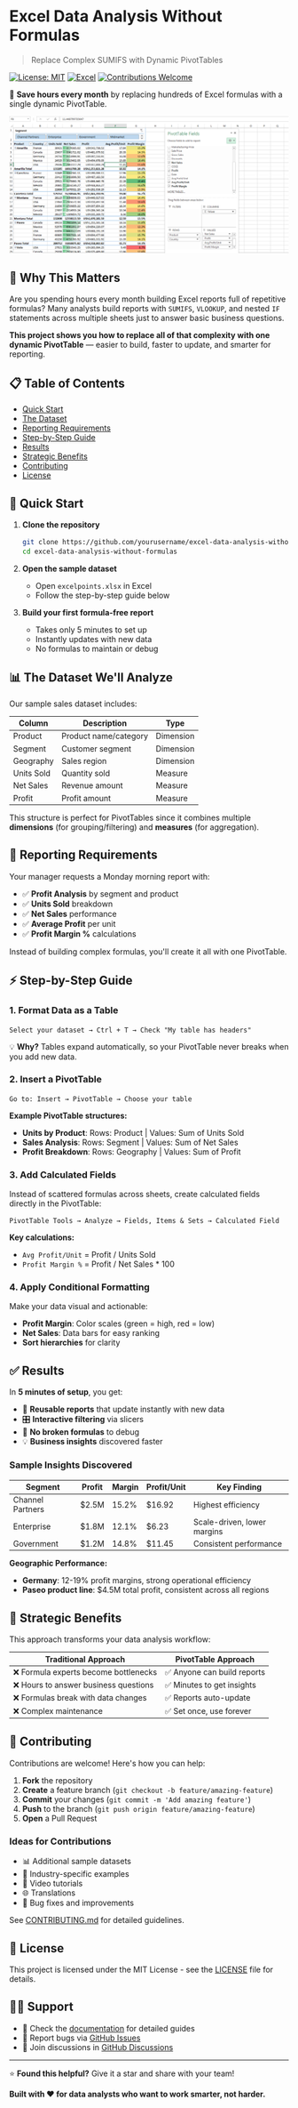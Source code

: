 # Excel Data Analysis Without Formulas

> Replace Complex SUMIFS with Dynamic PivotTables

[![License: MIT](https://img.shields.io/badge/License-MIT-yellow.svg)](https://opensource.org/licenses/MIT)
[![Excel](https://img.shields.io/badge/Excel-2016%2B-green.svg)](https://www.microsoft.com/en-us/microsoft-365/excel)
[![Contributions Welcome](https://img.shields.io/badge/contributions-welcome-brightgreen.svg?style=flat)](CONTRIBUTING.md)

🚀 **Save hours every month** by replacing hundreds of Excel formulas with a single dynamic PivotTable.

![Preview](screenshots\4.png) <!-- Add screenshot here -->

## 🌟 Why This Matters

Are you spending hours every month building Excel reports full of repetitive formulas? Many analysts build reports with `SUMIFS`, `VLOOKUP`, and nested `IF` statements across multiple sheets just to answer basic business questions.

**This project shows you how to replace all of that complexity with one dynamic PivotTable** — easier to build, faster to update, and smarter for reporting.

## 📋 Table of Contents

- [Quick Start](#-quick-start)
- [The Dataset](#-the-dataset-well-analyze)
- [Reporting Requirements](#-reporting-requirements)
- [Step-by-Step Guide](#-step-by-step-guide)
- [Results](#-results)
- [Strategic Benefits](#-strategic-benefits)
- [Contributing](#-contributing)
- [License](#-license)

## 🚀 Quick Start

1. **Clone the repository**
   ```bash
   git clone https://github.com/yourusername/excel-data-analysis-without-formulas.git
   cd excel-data-analysis-without-formulas
   ```

2. **Open the sample dataset**
   - Open `excelpoints.xlsx` in Excel
   - Follow the step-by-step guide below

3. **Build your first formula-free report**
   - Takes only 5 minutes to set up
   - Instantly updates with new data
   - No formulas to maintain or debug

## 📊 The Dataset We'll Analyze

Our sample sales dataset includes:

| Column | Description | Type |
|--------|-------------|------|
| Product | Product name/category | Dimension |
| Segment | Customer segment | Dimension |
| Geography | Sales region | Dimension |
| Units Sold | Quantity sold | Measure |
| Net Sales | Revenue amount | Measure |
| Profit | Profit amount | Measure |

This structure is perfect for PivotTables since it combines multiple **dimensions** (for grouping/filtering) and **measures** (for aggregation).

## 📑 Reporting Requirements

Your manager requests a Monday morning report with:

- ✅ **Profit Analysis** by segment and product
- ✅ **Units Sold** breakdown
- ✅ **Net Sales** performance
- ✅ **Average Profit** per unit
- ✅ **Profit Margin %** calculations

Instead of building complex formulas, you'll create it all with one PivotTable.

## ⚡ Step-by-Step Guide

### 1. Format Data as a Table
```
Select your dataset → Ctrl + T → Check "My table has headers"
```
💡 **Why?** Tables expand automatically, so your PivotTable never breaks when you add new data.

### 2. Insert a PivotTable
```
Go to: Insert → PivotTable → Choose your table
```

**Example PivotTable structures:**
- **Units by Product**: Rows: Product | Values: Sum of Units Sold
- **Sales Analysis**: Rows: Segment | Values: Sum of Net Sales
- **Profit Breakdown**: Rows: Geography | Values: Sum of Profit

### 3. Add Calculated Fields
Instead of scattered formulas across sheets, create calculated fields directly in the PivotTable:

```
PivotTable Tools → Analyze → Fields, Items & Sets → Calculated Field
```

**Key calculations:**
- `Avg Profit/Unit` = Profit / Units Sold
- `Profit Margin %` = Profit / Net Sales * 100

### 4. Apply Conditional Formatting
Make your data visual and actionable:
- **Profit Margin**: Color scales (green = high, red = low)
- **Net Sales**: Data bars for easy ranking
- **Sort hierarchies** for clarity

## ✅ Results

In **5 minutes of setup**, you get:

- 🔄 **Reusable reports** that update instantly with new data
- 🎛️ **Interactive filtering** via slicers
- 🚫 **No broken formulas** to debug
- 💡 **Business insights** discovered faster

### Sample Insights Discovered

| Segment | Profit | Margin | Profit/Unit | Key Finding |
|---------|--------|--------|-------------|-------------|
| Channel Partners | $2.5M | 15.2% | $16.92 | Highest efficiency |
| Enterprise | $1.8M | 12.1% | $6.23 | Scale-driven, lower margins |
| Government | $1.2M | 14.8% | $11.45 | Consistent performance |

**Geographic Performance:**
- **Germany**: 12-19% profit margins, strong operational efficiency
- **Paseo product line**: $4.5M total profit, consistent across all regions

## 🧠 Strategic Benefits

This approach transforms your data analysis workflow:

| Traditional Approach | PivotTable Approach |
|---------------------|-------------------|
| ❌ Formula experts become bottlenecks | ✅ Anyone can build reports |
| ❌ Hours to answer business questions | ✅ Minutes to get insights |
| ❌ Formulas break with data changes | ✅ Reports auto-update |
| ❌ Complex maintenance | ✅ Set once, use forever |


## 🤝 Contributing

Contributions are welcome! Here's how you can help:

1. **Fork** the repository
2. **Create** a feature branch (`git checkout -b feature/amazing-feature`)
3. **Commit** your changes (`git commit -m 'Add amazing feature'`)
4. **Push** to the branch (`git push origin feature/amazing-feature`)
5. **Open** a Pull Request

### Ideas for Contributions
- 📊 Additional sample datasets
- 📖 Industry-specific examples
- 🎥 Video tutorials
- 🌐 Translations
- 🐛 Bug fixes and improvements

See [CONTRIBUTING.md](CONTRIBUTING.md) for detailed guidelines.

## 📜 License

This project is licensed under the MIT License - see the [LICENSE](LICENSE) file for details.

## 🙋‍♂️ Support

- 📖 Check the [documentation](documentation/) for detailed guides
- 🐛 Report bugs via [GitHub Issues](https://github.com/yourusername/excel-data-analysis-without-formulas/issues)
- 💬 Join discussions in [GitHub Discussions](https://github.com/yourusername/excel-data-analysis-without-formulas/discussions)

---

⭐ **Found this helpful?** Give it a star and share with your team!

**Built with ❤️ for data analysts who want to work smarter, not harder.**
